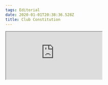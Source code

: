```yaml
---
tags: Editorial
date: 2020-01-01T20:38:36.528Z
title: Club Constitution
---
```

<iframe src="https://docs.google.com/document/d/e/2PACX-1vQFfOjqCChrhLiunE45CAPeYsiTVlVvqQOaVtLq-nZSuO7OXJLNV7W4PN-kEegb1uR33vk4LI6dPf_e/pub?embedded=true"></iframe>